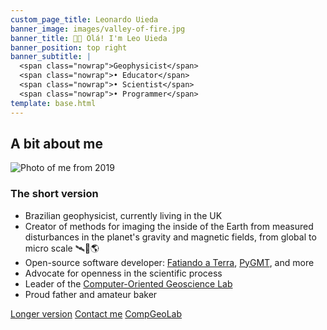 ```yaml
---
custom_page_title: Leonardo Uieda
banner_image: images/valley-of-fire.jpg
banner_title: 👋🏽 Olá! I'm Leo Uieda
banner_position: top right
banner_subtitle: |
  <span class="nowrap">Geophysicist</span>
  <span class="nowrap">• Educator</span>
  <span class="nowrap">• Scientist</span>
  <span class="nowrap">• Programmer</span>
template: base.html
---
```


<h2 class="mb-5 text-center">A bit about me</h2>

<div class="row align-items-center justify-content-center gy-3 mb-4">
<div class="col-9 col-sm-4 order-sm-last">

<img src="https://github.com/leouieda.png" alt="Photo of me from 2019" class="headshot mb-4">

</div>
<div class="col-sm-8">

### The short version

* Brazilian geophysicist, currently living in the UK
* Creator of methods for imaging the inside of the Earth from measured
  disturbances in the planet's gravity and magnetic fields, from global to
  micro scale 🛰️🔬🌎
* Open-source software developer: [Fatiando a Terra][fatiando], [PyGMT][pygmt],
  and more
* Advocate for openness in the scientific process
* Leader of the [Computer-Oriented Geoscience Lab][compgeolab]
* Proud father and amateur baker

<a class="btn btn-primary mt-3 me-2" href="/about"><i class="far fa-arrow-alt-circle-right me-1" aria-hidden="true"></i> Longer version</a>
<a class="btn btn-light mt-3 me-2" href="/contact"><i class="fa fa-envelope me-1" aria-hidden="true"></i> Contact me</a>
<a class="btn btn-outline-light mt-3" href="https://www.compgeolab.org" target="_blank"><i class="fa fa-external-link-square-alt me-1" aria-hidden="true"></i> CompGeoLab</a>

</div>
</div>


[deoes]: https://www.liverpool.ac.uk/earth-ocean-and-ecological-sciences/
[compgeolab]: https://www.compgeolab.org
[pygmt]: https://www.pygmt.org/
[fatiando]: https://www.fatiando.org
[nene]: https://nene.leouieda.com
[ssi-fellowship]: https://software.ac.uk/about/fellows/leonardo-uieda
[swung]: https://softwareunderground.org/
